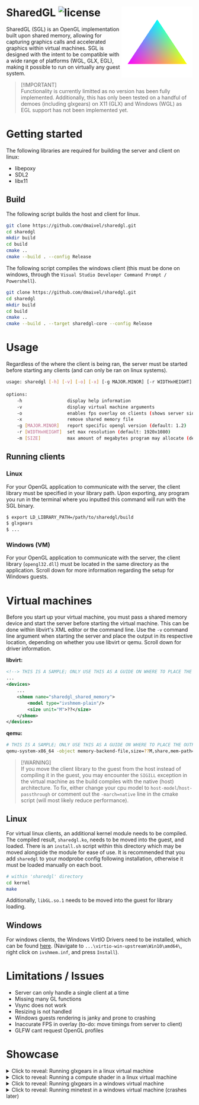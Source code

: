 # SharedGL ![license](https://img.shields.io/badge/license-MIT-blue)  <img style="float: right;" src="media/icon.png" alt=icon width="192" height="192">

SharedGL (SGL) is an OpenGL implementation built upon shared memory, allowing for capturing graphics calls and accelerated graphics within virtual machines. SGL is designed with the intent to be compatible with a wide range of platforms (WGL, GLX, EGL), making it possible to run on virtually any guest system.

> [!IMPORTANT]\
> Functionality is currently limitted as no version has been fully implemented. Additionally, this has only been tested on a handful of demoes (including glxgears) on X11 (GLX) and Windows (WGL) as EGL support has not been implemented yet.

# Getting started

The following libraries are required for building the server and client on linux:
- libepoxy
- SDL2
- libx11

## Build
The following script builds the host and client for linux.
```bash
git clone https://github.com/dmaivel/sharedgl.git
cd sharedgl
mkdir build
cd build
cmake ..
cmake --build . --config Release
```

The following script compiles the windows client (this must be done on windows, through the `Visual Studio Developer Command Prompt / Powershell`).
```bash
git clone https://github.com/dmaivel/sharedgl.git
cd sharedgl
mkdir build
cd build
cmake ..
cmake --build . --target sharedgl-core --config Release
```

# Usage
Regardless of the where the client is being ran, the server must be started before starting any clients (and can only be ran on linux systems).

```bash
usage: sharedgl [-h] [-v] [-o] [-x] [-g MAJOR.MINOR] [-r WIDTHxHEIGHT] [-m SIZE]

options:
    -h                 display help information
    -v                 display virtual machine arguments
    -o                 enables fps overlay on clients (shows server side fps)
    -x                 remove shared memory file
    -g [MAJOR.MINOR]   report specific opengl version (default: 1.2)
    -r [WIDTHxHEIGHT]  set max resolution (default: 1920x1080)
    -m [SIZE]          max amount of megabytes program may allocate (default: 16mib)
```

## Running clients
### Linux
For your OpenGL application to communicate with the server, the client library must be specified in your library path. Upon exporting, any program you run in the terminal where you inputted this command will run with the SGL binary.

```bash
$ export LD_LIBRARY_PATH=/path/to/sharedgl/build
$ glxgears
$ ...
```

### Windows (VM)
For your OpenGL application to communicate with the server, the client library (`opengl32.dll`) must be located in the same directory as the application. Scroll down for more information regarding the setup for Windows guests.

# Virtual machines
Before you start up your virtual machine, you must pass a shared memory device and start the server before starting the virtual machine. This can be done within libvirt's XML editor or the command line. Use the `-v` command line argument when starting the server and place the output in its respective location, depending on whether you use libvirt or qemu. Scroll down for driver information.

**libvirt:**
```xml
<!--> THIS IS A SAMPLE; ONLY USE THIS AS A GUIDE ON WHERE TO PLACE THE OUTPUT <-->
...
<devices>
    ...
    <shmem name="sharedgl_shared_memory">
        <model type="ivshmem-plain"/>
        <size unit="M">??</size>
    </shmem>
</devices>
```

**qemu:**
```bash
# THIS IS A SAMPLE; ONLY USE THIS AS A GUIDE ON WHERE TO PLACE THE OUTPUT
qemu-system-x86_64 -object memory-backend-file,size=??M,share,mem-path=/dev/shm/sharedgl_shared_memory,id=sharedgl_shared_memory
```

> [!WARNING]\
> If you move the client library to the guest from the host instead of compiling it in the guest, you may encounter the `SIGILL` exception in the virtual machine as the build compiles with the native (host) architecture. To fix, either change your cpu model to `host-model`/`host-passthrough` or comment out the `-march=native` line in the cmake script (will most likely reduce performance).

## Linux
For virtual linux clients, an additional kernel module needs to be compiled. The compiled result, `sharedgl.ko`, needs to be moved into the guest, and loaded. There is an `install.sh` script within this directory which may be moved alongside the module for ease of use. It is recommended that you add `sharedgl` to your modprobe config following installation, otherwise it must be loaded manually on each boot.
```bash
# within 'sharedgl' directory
cd kernel
make
```

Additionally, `libGL.so.1` needs to be moved into the guest for library loading.

## Windows
For windows clients, the Windows VirtIO Drivers need to be installed, which can be found [here](https://fedorapeople.org/groups/virt/virtio-win/direct-downloads/upstream-virtio/). (Navigate to `...\virtio-win-upstream\Win10\amd64\`, right click on `ivshmem.inf`, and press `Install`).

# Limitations / Issues
- Server can only handle a single client at a time
- Missing many GL functions
- Vsync does not work
- Resizing is not handled
- Windows guests rendering is janky and prone to crashing
- Inaccurate FPS in overlay (to-do: move timings from server to client)
- GLFW cant request OpenGL profiles

# Showcase

<details>
<summary>Click to reveal: Running glxgears in a linux virtual machine</summary>

https://github.com/dmaivel/sharedgl/assets/38770072/0d46bf46-5693-4842-a81f-2f186c396e26

</details>

<details>
<summary>Click to reveal: Running a compute shader in a linux virtual machine</summary>
    
https://github.com/dmaivel/sharedgl/assets/38770072/ded179b8-23dc-491d-ba34-4108e014f296

</details>

<details>
<summary>Click to reveal: Running glxgears in a windows virtual machine</summary>
    
https://github.com/dmaivel/sharedgl/assets/38770072/a774db97-807e-46b9-a453-fa2ee3f4ea84

</details>

<details>
<summary>Click to reveal: Running minetest in a windows virtual machine (crashes later)</summary>

https://github.com/dmaivel/sharedgl/assets/38770072/f9baf738-9c41-4c8d-9090-23a1ff682a71

</details>
